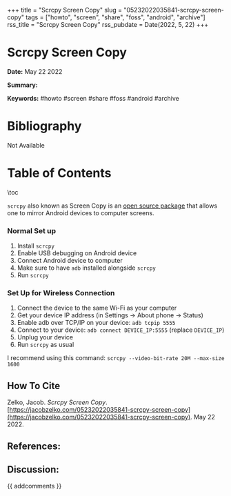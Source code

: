 +++
title = "Scrcpy Screen Copy"
slug = "05232022035841-scrcpy-screen-copy"
tags = ["howto", "screen", "share", "foss", "android", "archive"]
rss_title = "Scrcpy Screen Copy"
rss_pubdate = Date(2022, 5, 22)
+++



Scrcpy Screen Copy
=========

**Date:** May 22 2022

**Summary:** 

**Keywords:** #howto #screen #share #foss #android #archive

Bibliography
==========

Not Available

Table of Contents
=========

\toc

`scrcpy` also known as Screen Copy is an [open source package](https://github.com/Genymobile/scrcpy) that allows one to mirror Android devices to computer screens.

### Normal Set up

1. Install `scrcpy`
2. Enable USB debugging on Android device
3. Connect Android device to computer
4. Make sure to have `adb` installed alongside `scrcpy`
5. Run `scrcpy`

### Set Up for Wireless Connection

1. Connect the device to the same Wi-Fi as your computer
2. Get your device IP address (in Settings -> About phone -> Status)
3. Enable adb over TCP/IP on your device: `adb tcpip 5555`
4. Connect to your device: `adb connect DEVICE_IP:5555` (replace `DEVICE_IP`)
5. Unplug your device
6. Run `scrcpy` as usual

I recommend using this command: `scrcpy --video-bit-rate 20M --max-size 1600`
## How To Cite

 Zelko, Jacob. _Scrcpy Screen Copy_. [https://jacobzelko.com/05232022035841-scrcpy-screen-copy](https://jacobzelko.com/05232022035841-scrcpy-screen-copy). May 22 2022.
## References:
## Discussion: 

{{ addcomments }}
